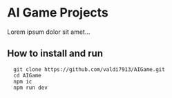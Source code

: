 # AI Game Projects
  Lorem ipsum dolor sit amet...
## How to install and run
```
  git clone https://github.com/valdi7913/AIGame.git
  cd AIGame
  npm ic
  npm run dev
``` 